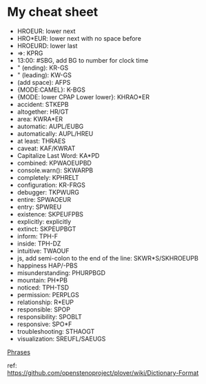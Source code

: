# My cheat sheet

 * HROEUR: lower next
 * HRO*EUR: lower next with no space before
 * HROEURD: lower last
 *  =>: KPRG
 * 13:00: #SBG, add BG to number for clock time
 * " (ending): KR-GS
 * " (leading): KW-GS
 * (add space): AFPS
 * {MODE:CAMEL}: K-BGS
 * {MODE: lower CPAP Lower lower}: KHRAO*ER
 * accident: STKEPB
 * altogether: HR/GT
 * area: KWRA*ER
 * automatic: AUPL/EUBG
 * automatically: AUPL/HREU
 * at least: THRAES
 * caveat: KAF/KWRAT
 * Capitalize Last Word: KA*PD
 * combined: KPWAOEUPBD
 * console.warn(): SKWARPB
 * completely: KPHRELT
 * configuration: KR-FRGS
 * debugger: TKPWURG
 * entire: SPWAOEUR
 * entry: SPWREU
 * existence: SKPEUFPBS
 * explicitly: explicitly
 * extinct: SKPEUPBGT
 * inform: TPH-F
 * inside: TPH-DZ
 * intuitive: TWAOUF
 * js, add semi-colon to the end of the line: SKWR*S/SKHROEUPB
 * happiness HAP/-PBS
 * misunderstanding: PHURPBGD
 * mountain: PH*PB
 * noticed: TPH-TSD
 * permission: PERPLGS
 * relationship: R*EUP
 * responsible: SPOP
 * responsibility: SPOBLT
 * responsive: SPO*F
 * troubleshooting: STHAOGT 
 * visualization: SREUFL/SAEUGS


[Phrases](Phrases.md)  

ref:  
https://github.com/openstenoproject/plover/wiki/Dictionary-Format